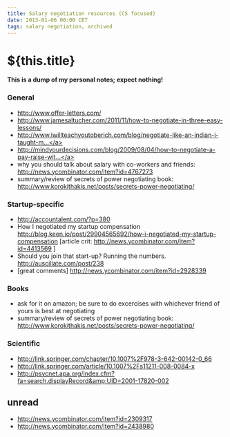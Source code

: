 ```yaml
---
title: Salary negotiation resources (CS focused)
date: 2013-01-06 00:00 CET
tags: salary negotiation, archived
---
```

# ${this.title}

**This is a dump of my personal notes; expect nothing!**

### General
- <a href="http://www.offer-letters.com/">http://www.offer-letters.com/</a>
- <a href="http://www.jamesaltucher.com/2011/11/how-to-negotiate-in-three-easy-lessons/">http://www.jamesaltucher.com/2011/11/how-to-negotiate-in-three-easy-lessons/</a>
- <a href="http://www.iwillteachyoutoberich.com/blog/negotiate-like-an-indian-i-taught-my-friend-how-to-negotiate-an-8000-salary-increase/">http://www.iwillteachyoutoberich.com/blog/negotiate-like-an-indian-i-taught-m...</a>
- <a href="http://mindyourdecisions.com/blog/2009/08/04/how-to-negotiate-a-pay-raise-with-game-theory/">http://mindyourdecisions.com/blog/2009/08/04/how-to-negotiate-a-pay-raise-wit...</a>
- why you should talk about salary with co-workers and friends: <a href="http://news.ycombinator.com/item?id=4767273">http://news.ycombinator.com/item?id=4767273</a>
- summary/review of secrets of power negotiating book: <a href="http://www.korokithakis.net/posts/secrets-power-negotiating/">http://www.korokithakis.net/posts/secrets-power-negotiating/</a>

### Startup-specific
- <a href="http://accountalent.com/?p=380">http://accountalent.com/?p=380</a>
- How I negotiated my startup compensation
<a href="http://blog.keen.io/post/29904565692/how-i-negotiated-my-startup-compensation">http://blog.keen.io/post/29904565692/how-i-negotiated-my-startup-compensation</a> [article crit: <http://news.ycombinator.com/item?id=4413569> ]
- Should you join that start-up? Running the numbers.
 <a href="http://auscillate.com/post/238">http://auscillate.com/post/238</a>
- [great comments] <a href="http://news.ycombinator.com/item?id=2928339">http://news.ycombinator.com/item?id=2928339</a>

### Books

- ask for it on amazon; be sure to do excercises with whichever friend of yours is best at negotiating
- summary/review of secrets of power negotiating book: <a href="http://www.korokithakis.net/posts/secrets-power-negotiating/">http://www.korokithakis.net/posts/secrets-power-negotiating/</a>

### Scientific
- <a href="http://link.springer.com/chapter/10.1007%2F978-3-642-00142-0_66">http://link.springer.com/chapter/10.1007%2F978-3-642-00142-0_66</a>
- <a href="http://link.springer.com/article/10.1007%2Fs11211-008-0084-x">http://link.springer.com/article/10.1007%2Fs11211-008-0084-x</a>
- <a href="http://psycnet.apa.org/index.cfm?fa=search.displayRecord&amp;UID=2001-17820-002">http://psycnet.apa.org/index.cfm?fa=search.displayRecord&amp;UID=2001-17820-002</a>

## unread
- <a href="http://news.ycombinator.com/item?id=2309317">http://news.ycombinator.com/item?id=2309317</a>
- <a href="http://news.ycombinator.com/item?id=2438980">http://news.ycombinator.com/item?id=2438980</a>
